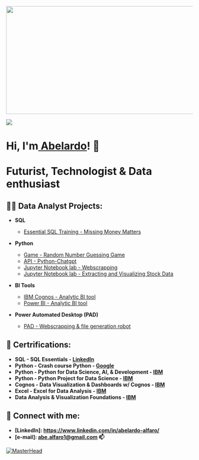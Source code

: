<img src="https://i.imgur.com/dXS7kyz.png" width="1200" height="290">

<a href="https://hits.seeyoufarm.com"><img src="https://hits.seeyoufarm.com/api/count/incr/badge.svg?url=https%3A%2F%2Fgithub.com%2FAbelardo-Alfaro&count_bg=%2379C83D&title_bg=%23555555&icon=bilibili.svg&icon_color=%23E7E7E7&title=Profile+views&edge_flat=false"/></a>

<h1>Hi, I'm<a href="https://www.linkedin.com/in/abelardo-alfaro/">  Abelardo</a>! 👋
<br/> <br/> Futurist, Technologist & Data enthusiast

<h2>👨‍💻 Data Analyst Projects:</h2>

- <b>SQL</b>
  - [Essential SQL Training - Missing Money Matters](https://github.com/Abelardo-Alfaro/SQL---WSDA-Music-analysis-)
  
- <b>Python</b>
  - [Game - Random Number Guessing Game](https://github.com/Abelardo-Alfaro/Python-Random-Number-Guessing-Game-)
  - [API - Python-Chatgpt](https://github.com/Abelardo-Alfaro/Python-Chatgpt-)
  - [Jupyter Notebook lab - Webscrapping](https://github.com/Abelardo-Alfaro/Python-Jupyter-Notebook-Webscrapping)
  - [Jupyter Notebook lab - Extracting and Visualizing Stock Data](https://github.com/Abelardo-Alfaro/Python-Jupyter-Notebook-Extracting-and-Visualizing-Stock-Data)
 
- <b>BI Tools</b>
  - [IBM Cognos - Analytic BI tool](https://github.com/Abelardo-Alfaro/IBM-Cognos-Analytic-BI-tool)
  - [Power BI - Analytic BI tool](https://github.com/Abelardo-Alfaro)

- <b>Power Automated Desktop (PAD)</b>
  - [PAD - Webscrapping & file generation robot](https://github.com/Abelardo-Alfaro)
  

<h2>🌱 Certrifications:</h2>

- <b> SQL - SQL Essentials - [LinkedIn](https://www.linkedin.com/learning/certificates/e85489892bd00244831ea57928a19272c9bd43eeab026c47641e92bee2849693) </b>
- <b> Python - Crash course Python - [Google](https://www.coursera.org/account/accomplishments/certificate/ZTEDECBBRKD7) </b>
- <b> Python - Python for Data Science, AI, & Development  - [IBM](https://www.coursera.org/account/accomplishments/certificate/QP22EM2QURBM) </b>
- <b> Python - Python Project for Data Science - [IBM](https://www.coursera.org/account/accomplishments/certificate/R7QUBJDQP5M4) </b>
- <b> Cognos - Data Visualization & Dashboards w/ Cognos - [IBM](https://www.coursera.org/account/accomplishments/certificate/5DZM7RYH3CTD) </b>
- <b> Excel - Excel for Data Analysis - [IBM](https://www.coursera.org/account/accomplishments/certificate/7VMTV2M9M9JG) </b>
- <b> Data Analysis & Visualization Foundations - [IBM](https://www.coursera.org/account/accomplishments/specialization/certificate/9FAXK82PFCFB) </b>

<!--
<h2>📺 Popular YouTube Videos</h2>

- [How to get into Cybersecurity Starting From Zero](https://www.youtube.com/watch?v=a83ASGn_V_s)
-->

<h2> 🤳 Connect with me:</h2>

- <b>[LinkedIn]: https://www.linkedin.com/in/abelardo-alfaro/ </b>
- <b>[e-mail]: abe.alfaro1@gmail.com 📫</b>

[![MasterHead](https://visme.co/blog/wp-content/uploads/2019/10/animated-presentation-software-header.gif)]()

  
<!--
**joshmadakor1/joshmadakor1** is a ✨ _special_ ✨ repository because its `README.md` (this file) appears on your GitHub profile.

Here are some ideas to get you started:

- 🔭 I’m currently working on ...
- 🌱 I’m currently learning ...
- 👯 I’m looking to collaborate on ...
- 🤔 I’m looking for help with ...
- 💬 Ask me about ...
- 📫 How to reach me: ...
- 😄 Pronouns: ...
- ⚡ Fun fact: ...
-->

